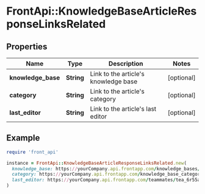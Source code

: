 # FrontApi::KnowledgeBaseArticleResponseLinksRelated

## Properties

| Name | Type | Description | Notes |
| ---- | ---- | ----------- | ----- |
| **knowledge_base** | **String** | Link to the article&#39;s knowledge base | [optional] |
| **category** | **String** | Link to the article&#39;s category | [optional] |
| **last_editor** | **String** | Link to the article&#39;s last editor | [optional] |

## Example

```ruby
require 'front_api'

instance = FrontApi::KnowledgeBaseArticleResponseLinksRelated.new(
  knowledge_base: https://yourCompany.api.frontapp.com/knowledge_bases/knb_12,
  category: https://yourCompany.api.frontapp.com/knowledge_base_category/kbc_12,
  last_editor: https://yourCompany.api.frontapp.com/teammates/tea_6r55a
)
```

